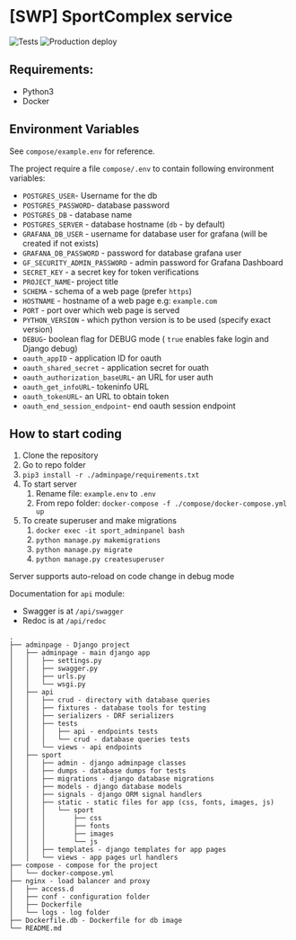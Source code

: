 # [SWP] SportComplex service

![Tests](https://github.com/WinnerOK/SWP_sport_back/workflows/Tests/badge.svg)
![Production deploy](https://github.com/WinnerOK/SWP_sport_back/workflows/Production%20deploy/badge.svg?branch=master)

## Requirements:
* Python3
* Docker

## Environment Variables
See `compose/example.env` for reference.

The project require a file `compose/.env` to contain
following environment variables:

* `POSTGRES_USER`- Username for the db
* `POSTGRES_PASSWORD`- database password
* `POSTGRES_DB` - database name
* `POSTGRES_SERVER` - database hostname (`db` - by default)
* `GRAFANA_DB_USER` - username for database user for grafana (will be created if not exists)
* `GRAFANA_DB_PASSWORD` - password for database grafana user
* `GF_SECURITY_ADMIN_PASSWORD` - admin password for Grafana Dashboard
* `SECRET_KEY` - a secret key for token verifications
* `PROJECT_NAME`- project title
* `SCHEMA` - schema of a web page (prefer `https`)
* `HOSTNAME` - hostname of a web page e.g: `example.com`
* `PORT` - port over which web page is served
* `PYTHON_VERSION` - which python version is to be used (specify exact version)
* `DEBUG`- boolean flag for DEBUG mode ( `true` enables fake login and Django debug)
* `oauth_appID` - application ID for oauth
* `oauth_shared_secret` - application secret for ouath
* `oauth_authorization_baseURL`- an URL for user auth
* `oauth_get_infoURL`- tokeninfo URL
* `oauth_tokenURL`- an URL to obtain token
* `oauth_end_session_endpoint`- end oauth session endpoint


## How to start coding
1. Clone the repository
1. Go to repo folder
1. `pip3 install -r ./adminpage/requirements.txt`
1. To start server
    1. Rename file: `example.env` to `.env`
    1. From repo folder: `docker-compose -f ./compose/docker-compose.yml up`
1. To create superuser and make migrations
    1. `docker exec -it sport_adminpanel bash`
    1. `python manage.py makemigrations`
    1. `python manage.py migrate`
    1. `python manage.py createsuperuser`

Server supports auto-reload on code change in debug mode

Documentation for `api` module:
* Swagger is at `/api/swagger`
* Redoc is at `/api/redoc`
```
.
├── adminpage - Django project
│   ├── adminpage - main django app
│   │   ├── settings.py
│   │   ├── swagger.py
│   │   ├── urls.py
│   │   └── wsgi.py
│   ├── api
│   │   ├── crud - directory with database queries
│   │   ├── fixtures - database tools for testing
│   │   ├── serializers - DRF serializers
│   │   ├── tests
│   │   │   ├── api - endpoints tests
│   │   │   └── crud - database queries tests
│   │   └── views - api endpoints
│   ├── sport
│   │   ├── admin - django adminpage classes
│   │   ├── dumps - database dumps for tests
│   │   ├── migrations - django database migrations
│   │   ├── models - django database models
│   │   ├── signals - django ORM signal handlers
│   │   ├── static - static files for app (css, fonts, images, js)
│   │   │   └── sport
│   │   │       ├── css
│   │   │       ├── fonts
│   │   │       ├── images
│   │   │       └── js
│   │   ├── templates - django templates for app pages
│   │   └── views - app pages url handlers
├── compose - compose for the project
│   └── docker-compose.yml
├── nginx - load balancer and proxy
│   ├── access.d
│   ├── conf - configuration folder
│   ├── Dockerfile
│   └── logs - log folder
├── Dockerfile.db - Dockerfile for db image
└── README.md
```
